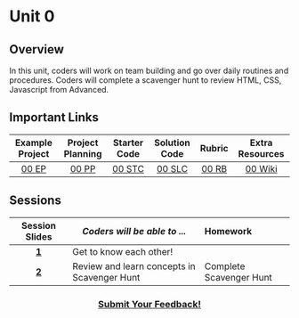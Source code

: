 # Unit 0

## Overview
In this unit, coders will work on team building and go over daily routines and procedures. Coders will complete a scavenger hunt to review HTML, CSS, Javascript from Advanced.

## Important Links

| Example Project | Project Planning |  Starter Code | Solution Code  | Rubric | Extra Resources |
|:-------:|:-------:|:-------:|:-------:|:-------:|:-------:|
|[00 EP]()|[00 PP]() |[00 STC]() |[00 SLC]() | [00 RB]() | [00 Wiki]()|

## Sessions 
|Session Slides|*Coders will be able to ...*|Homework|
|:-------:|-------|:-------|
|[**1**](https://docs.google.com/presentation/d/1t7EAvZTNv1CLcCgQmgzydvq5CPYyyuAAug159sGq1NY/edit#slide=id.g24b294ee22_0_339)| Get to know each other!||
|[**2**](https://docs.google.com/presentation/d/1t7EAvZTNv1CLcCgQmgzydvq5CPYyyuAAug159sGq1NY/edit#slide=id.g24b294ee22_0_553)| Review and learn concepts in Scavenger Hunt |Complete Scavenger Hunt|

<h3 align="center"><a href="https://docs.google.com/forms/d/e/1FAIpQLSfz_Bouj3es20oVY-eS6ivdOSWcuideOEChKt5E2XVEFfdiIg/viewform">Submit Your Feedback!</a></h3>
